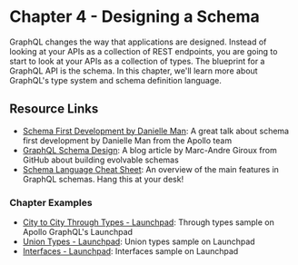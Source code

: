 Chapter 4 - Designing a Schema
==================
GraphQL changes the way that applications are designed.  Instead of looking at your APIs as a collection of REST endpoints, you are going to start to look at your APIs as a collection of types. The blueprint for a GraphQL API is the schema. In this chapter, we'll learn more about GraphQL's type system and schema definition language. 

Resource Links
------
* [Schema First Development by Danielle Man](https://conferences.oreilly.com/fluent/fl-ca-2017/public/schedule/detail/58715): A great talk about schema first development by Danielle Man from the Apollo team
* [GraphQL Schema Design](https://blog.apollographql.com/graphql-schema-design-building-evolvable-schemas-1501f3c59ed5): A blog article by Marc-Andre Giroux from GitHub about building evolvable schemas
* [Schema Language Cheat Sheet](https://github.com/sogko/graphql-schema-language-cheat-sheet): An overview of the main features in GraphQL schemas. Hang this at your desk! 

### Chapter Examples
* [City to City Through Types - Launchpad](https://launchpad.graphql.com/lk3qk3zq7q): Through types sample on Apollo GraphQL's Launchpad
* [Union Types - Launchpad](https://launchpad.graphql.com/r94qxj5q4n): Union types sample on Launchpad
* [Interfaces - Launchpad](https://launchpad.graphql.com/j8r375km3p): Interfaces sample on Launchpad

